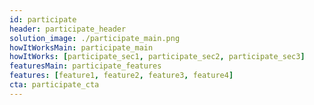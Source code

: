 ```yaml
---
id: participate
header: participate_header
solution_image: ./participate_main.png
howItWorksMain: participate_main
howItWorks: [participate_sec1, participate_sec2, participate_sec3]
featuresMain: participate_features
features: [feature1, feature2, feature3, feature4]
cta: participate_cta
---
```


<!-- title: participate -->
<!-- howItWorksMain: participate_main
howItWorks: [participate_sec1, participate_sec2, participate_sec3] -->

<!-- header_title: HOW IT WORKS
header_image: ./participate_header.png
header_altImg: participate_header
header_excerpt: Farmers can be compared to Bitcoin Miners because they earn rewards for providing hardware to the networks. The main diﬀerence is that Miners essentially waste their hardware capacity to solve riddles that oﬀer no beneﬁt outside of the Bitcoin ecosystem, Farmers provide capacity in the form of storage, network and compute, that can be used by anyone. -->

<!-- comparisonMain: participate_comparison_main
comparisonSecs:
  [participate_comparison1, participate_comparison2, participate_comparison3] -->
